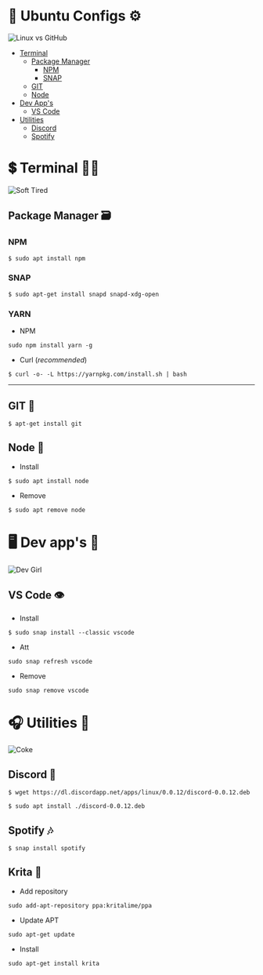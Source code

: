 # 🐧 Ubuntu Configs ⚙️

![Linux vs GitHub](https://dev-to-uploads.s3.amazonaws.com/uploads/articles/wlqz1ybvil42fg9ysbtz.gif)

- [Terminal](#💲-Terminal-🏴‍☠️)
  - [Package Manager](#Package-Manager) 
    - [NPM](#npm)
    - [SNAP](#snap)
  - [GIT](#git-🔗)
  - [Node](#Node-🥝)
- [Dev App's](#🖥-Dev-app's-📃)
  - [VS Code](#VS-Code-👁️)
- [Utilities](#-🎧-Utilities-🎲)
  - [Discord](#Discord-👺)
  - [Spotify ](#Spotify-🎶)

# 💲 Terminal 🏴‍☠️

![Soft Tired](https://data.whicdn.com/images/325724253/original.gif)

## Package Manager 🗃

### NPM

```
$ sudo apt install npm
```

### SNAP

```
$ sudo apt-get install snapd snapd-xdg-open
```

### YARN

- NPM

```
sudo npm install yarn -g
```

- Curl (*recommended*)

```
$ curl -o- -L https://yarnpkg.com/install.sh | bash
```

<hr>

## GIT 🔗

```
$ apt-get install git
```

## Node 🥝

- Install

```
$ sudo apt install node
```

- Remove

```
$ sudo apt remove node
```

# 🖥 Dev app's 📃

![Dev Girl](https://steamuserimages-a.akamaihd.net/ugc/90470964761468233/EBE96184DD5BD1AFD12E7550B87CE0E24D9772AB/)


## VS Code 👁️

- Install

```
$ sudo snap install --classic vscode
```

- Att

```
sudo snap refresh vscode
```

- Remove

```
sudo snap remove vscode
```

# 🎧 Utilities 🎲

![Coke](https://static.tumblr.com/c7d92aa4aa7ee45c01aab1de252875ff/ulxonxw/bmnomc2jy/tumblr_static_tumblr_static_bg6546zyo3s4gks4ww8k00w4g_focused_v3.gif)

## Discord 👺

```
$ wget https://dl.discordapp.net/apps/linux/0.0.12/discord-0.0.12.deb
```

```
$ sudo apt install ./discord-0.0.12.deb
```

## Spotify 🎶

```
$ snap install spotify
```

## Krita 🎨

- Add repository

```
sudo add-apt-repository ppa:kritalime/ppa
```

- Update APT

```
sudo apt-get update
```

- Install

```
sudo apt-get install krita
```